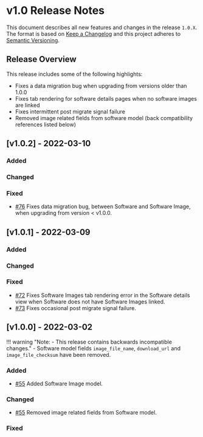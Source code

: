 # v1.0 Release Notes

This document describes all new features and changes in the release `1.0.X`. The format is based on [Keep a Changelog](https://keepachangelog.com/en/1.0.0/) and this project adheres to [Semantic Versioning](https://semver.org/spec/v2.0.0.html).

## Release Overview
This release includes some of the following highlights:

- Fixes a data migration bug when upgrading from versions older than 1.0.0
- Fixes tab rendering for software details pages when no software images are linked
- Fixes intermittent post migrate signal failure
- Removed image related fields from software model (back compatibility references listed below)

## [v1.0.2] - 2022-03-10

### Added

### Changed

### Fixed

- [#76](https://github.com/nautobot/nautobot-app-device-lifecycle-mgmt/issues/76) Fixes data migration bug, between Software and Software Image, when upgrading from version < v1.0.0.


## [v1.0.1] - 2022-03-09

### Added

### Changed

### Fixed

- [#72](https://github.com/nautobot/nautobot-app-device-lifecycle-mgmt/issues/72) Fixes Software Images tab rendering error in the Software details view when Software does not have Software Images linked.
- [#73](https://github.com/nautobot/nautobot-app-device-lifecycle-mgmt/issues/73) Fixes occasional post migrate signal failure.


## [v1.0.0] - 2022-03-02
!!! warning "Note: - This release contains backwards incompatible changes."
    - Software model fields `image_file_name`, `download_url` and `image_file_checksum` have been removed.

### Added
- [#55](https://github.com/nautobot/nautobot-app-device-lifecycle-mgmt/issues/55) Added Software Image model.

### Changed
- [#55](https://github.com/nautobot/nautobot-app-device-lifecycle-mgmt/issues/55) Removed image related fields from Software model.

### Fixed


